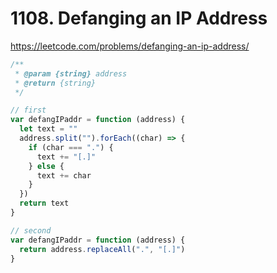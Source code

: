 # 1108. Defanging an IP Address

https://leetcode.com/problems/defanging-an-ip-address/

```ts
/**
 * @param {string} address
 * @return {string}
 */

// first
var defangIPaddr = function (address) {
  let text = ""
  address.split("").forEach((char) => {
    if (char === ".") {
      text += "[.]"
    } else {
      text += char
    }
  })
  return text
}

// second
var defangIPaddr = function (address) {
  return address.replaceAll(".", "[.]")
}
```
